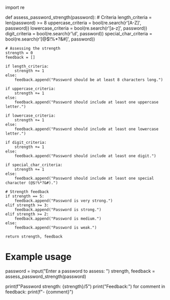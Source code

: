 
import re

def assess_password_strength(password):
    # Criteria
    length_criteria = len(password) >= 8
    uppercase_criteria = bool(re.search(r'[A-Z]', password))
    lowercase_criteria = bool(re.search(r'[a-z]', password))
    digit_criteria = bool(re.search(r'\d', password))
    special_char_criteria = bool(re.search(r'[@$!%*?&#]', password))

    # Assessing the strength
    strength = 0
    feedback = []

    if length_criteria:
        strength += 1
    else:
        feedback.append("Password should be at least 8 characters long.")

    if uppercase_criteria:
        strength += 1
    else:
        feedback.append("Password should include at least one uppercase letter.")

    if lowercase_criteria:
        strength += 1
    else:
        feedback.append("Password should include at least one lowercase letter.")

    if digit_criteria:
        strength += 1
    else:
        feedback.append("Password should include at least one digit.")

    if special_char_criteria:
        strength += 1
    else:
        feedback.append("Password should include at least one special character (@$!%*?&#).")

    # Strength feedback
    if strength == 5:
        feedback.append("Password is very strong.")
    elif strength >= 3:
        feedback.append("Password is strong.")
    elif strength >= 2:
        feedback.append("Password is medium.")
    else:
        feedback.append("Password is weak.")

    return strength, feedback

# Example usage
password = input("Enter a password to assess: ")
strength, feedback = assess_password_strength(password)

print(f"Password strength: {strength}/5")
print("Feedback:")
for comment in feedback:
    print(f"- {comment}")
